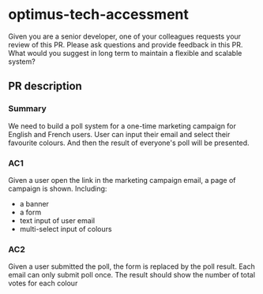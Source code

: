 # optimus-tech-accessment

Given you are a senior developer, one of your colleagues requests your review of this PR.
Please ask questions and provide feedback in this PR.
What would you suggest in long term to maintain a flexible and scalable system?

## PR description
### Summary
We need to build a poll system for a one-time marketing campaign for English and French users.
User can input their email and select their favourite colours.
And then the result of everyone's poll will be presented.

### AC1
Given a user open the link in the marketing campaign email, a page of campaign is shown.
Including:
 - a banner
 - a form
 - text input of user email
 - multi-select input of colours 

### AC2
Given a user submitted the poll, the form is replaced by the poll result.
Each email can only submit poll once.
The result should show the number of total votes for each colour
